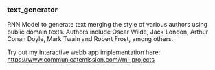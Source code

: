 ### text_generator
RNN Model to generate text merging the style of various authors using public domain texts. Authors include Oscar Wilde, Jack London, Arthur Conan Doyle, Mark Twain and Robert Frost, among others.

Try out my interactive webb app implementation here: https://www.communicatemission.com//ml-projects
